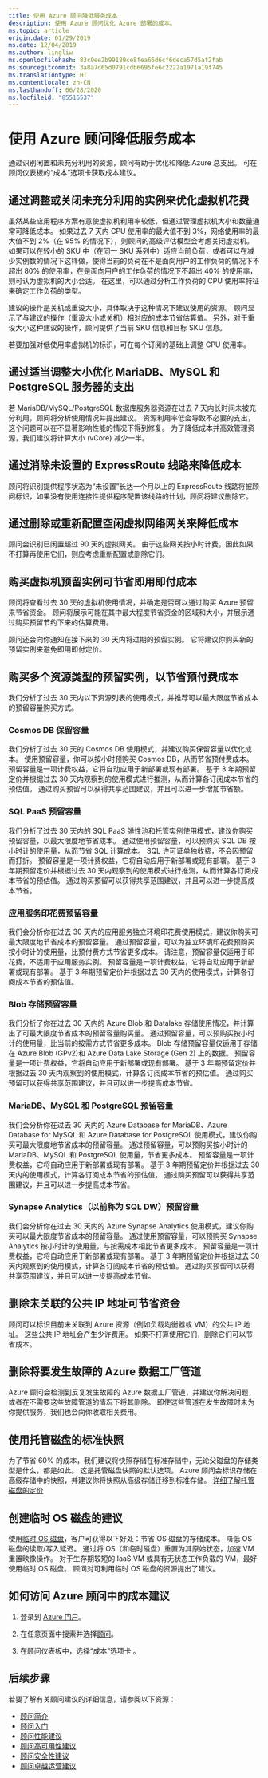 ```yaml
---
title: 使用 Azure 顾问降低服务成本
description: 使用 Azure 顾问优化 Azure 部署的成本。
ms.topic: article
origin.date: 01/29/2019
ms.date: 12/04/2019
ms.author: lingliw
ms.openlocfilehash: 83c9ee2b99189ce8fea66d6cf6deca57d5af2fab
ms.sourcegitcommit: 3a8a7d65d0791cdb6695fe6c2222a1971a19f745
ms.translationtype: HT
ms.contentlocale: zh-CN
ms.lasthandoff: 06/28/2020
ms.locfileid: "85516537"
---
```

# <a name="reduce-service-costs-using-azure-advisor"></a>使用 Azure 顾问降低服务成本

通过识别闲置和未充分利用的资源，顾问有助于优化和降低 Azure 总支出。 可在顾问仪表板的“成本”选项卡获取成本建议。

## <a name="optimize-virtual-machine-spend-by-resizing-or-shutting-down-underutilized-instances"></a>通过调整或关闭未充分利用的实例来优化虚拟机花费 

虽然某些应用程序方案有意使虚拟机利用率较低，但通过管理虚拟机大小和数量通常可降低成本。 如果过去 7 天内 CPU 使用率的最大值不到 3%，网络使用率的最大值不到 2%（在 95% 的情况下），则顾问的高级评估模型会考虑关闭虚拟机。 如果可以在较小的 SKU 中（在同一 SKU 系列中）适应当前负荷，或者可以在减少实例数的情况下这样做，使得当前的负荷在不是面向用户的工作负荷的情况下不超出 80% 的使用率，在是面向用户的工作负荷的情况下不超出 40% 的使用率，则可认为虚拟机的大小合适。 在这里，可以通过分析工作负荷的 CPU 使用率特征来确定工作负荷的类型。

建议的操作是关机或重设大小，具体取决于这种情况下建议使用的资源。 顾问显示了与建议的操作（重设大小或关机）相对应的成本节省估算值。 另外，对于重设大小这种建议的操作，顾问提供了当前 SKU 信息和目标 SKU 信息。 

若要加强对低使用率虚拟机的标识，可在每个订阅的基础上调整 CPU 使用率。

## <a name="optimize-spend-for-mariadb-mysql-and-postgresql-servers-by-right-sizing"></a>通过适当调整大小优化 MariaDB、MySQL 和 PostgreSQL 服务器的支出 
若 MariaDB/MySQL/PostgreSQL 数据库服务器资源在过去 7 天内长时间未被充分利用，顾问将分析使用情况并提出建议。 资源利用率低会导致不必要的支出，这个问题可以在不显著影响性能的情况下得到修复。 为了降低成本并高效管理资源，我们建议将计算大小 (vCore) 减少一半。

## <a name="reduce-costs-by-eliminating-unprovisioned-expressroute-circuits"></a>通过消除未设置的 ExpressRoute 线路来降低成本

顾问将识别提供程序状态为“未设置”长达一个月以上的 ExpressRoute 线路将被顾问标识，如果没有使用连接性提供程序配置该线路的计划，顾问将建议删除它。

## <a name="reduce-costs-by-deleting-or-reconfiguring-idle-virtual-network-gateways"></a>通过删除或重新配置空闲虚拟网络网关来降低成本

顾问会识别已闲置超过 90 天的虚拟网关。 由于这些网关按小时计费，因此如果不打算再使用它们，则应考虑重新配置或删除它们。 

## <a name="buy-reserved-virtual-machine-instances-to-save-money-over-pay-as-you-go-costs"></a>购买虚拟机预留实例可节省即用即付成本

顾问将查看过去 30 天的虚拟机使用情况，并确定是否可以通过购买 Azure 预留来节省资金。 顾问将展示可能在其中最大程度节省资金的区域和大小，并展示通过购买预留节约下来的估算费用。 

顾问还会向你通知在接下来的 30 天内将过期的预留实例。 它将建议你购买新的预留实例来避免即用即付定价。

## <a name="buy-reserved-instances-for-several-resource-types-to-save-over-your-pay-for-advance-costs"></a>购买多个资源类型的预留实例，以节省预付费成本

我们分析了过去 30 天内以下资源列表的使用模式，并推荐可以最大限度节省成本的预留容量购买方式。 
### <a name="cosmos-db-reserved-capacity"></a>Cosmos DB 保留容量
我们分析了过去 30 天的 Cosmos DB 使用模式，并建议购买保留容量以优化成本。 使用预留容量，你可以按小时预购买 Cosmos DB，从而节省预付费成本。 预留容量是一项计费权益，它将自动应用于新部署或现有部署。 基于 3 年期预留定价并根据过去 30 天内观察到的使用模式进行推测，从而计算各订阅成本节省的预估值。 通过购买预留可以获得共享范围建议，并且可以进一步增加节省额。

### <a name="sql-paas-reserved-capacity"></a>SQL PaaS 预留容量
我们分析了过去 30 天内的 SQL PaaS 弹性池和托管实例使用模式，建议你购买预留容量，以最大限度地节省成本。 通过使用预留容量，可以预购买 SQL DB 按小时计的使用量，从而节省 SQL 计算成本。 SQL 许可证单独收费，不会因预留而打折。 预留容量是一项计费权益，它将自动应用于新部署或现有部署。 基于 3 年期预留定价并根据过去 30 天内观察到的使用模式进行推测，从而计算各订阅成本节省的预估值。 通过购买预留可以获得共享范围建议，并且可以进一步提高成本节省。

### <a name="app-service-stamp-fee-reserved-capacity"></a>应用服务印花费预留容量
我们会分析你在过去 30 天内的应用服务独立环境印花费使用模式，建议你购买可最大限度地节省成本的预留容量。 通过预留容量，可以为独立环境印花费预购买按小时计的使用量，比预付费方式节省更多成本。 请注意，预留容量仅适用于印花费，不适用于应用服务实例。 预留容量是一项计费权益，它将自动应用于新部署或现有部署。 基于 3 年期预留定价并根据过去 30 天内的使用模式，计算各订阅成本节省的预估值。

### <a name="blob-storage-reserved-capacity"></a>Blob 存储预留容量
我们分析了你在过去 30 天内的 Azure Blob 和 Datalake 存储使用情况，并计算出了可最大限度节省成本的预留容量购买量。 通过预留容量，可以预购买按小时计的使用量，比当前的按需方式节省更多成本。 Blob 存储预留容量仅适用于存储在 Azure Blob (GPv2)和 Azure Data Lake Storage (Gen 2) 上的数据。 预留容量是一项计费权益，它将自动应用于新部署或现有部署。 基于 3 年期预留定价并根据过去 30 天内观察到的使用模式，计算各订阅成本节省的预估值。 通过购买预留可以获得共享范围建议，并且可以进一步提高成本节省。

### <a name="mariadb-mysql-and-postgresql-reserved-capacity"></a>MariaDB、MySQL 和 PostgreSQL 预留容量
我们会分析你在过去 30 天内的 Azure Database for MariaDB、Azure Database for MySQL 和 Azure Database for PostgreSQL 使用模式，建议你购买可最大限度地节省成本的预留容量。 通过预留容量，可以预购买按小时计的 MariaDB、MySQL 和 PostgreSQL 使用量，节省更多成本。 预留容量是一项计费权益，它将自动应用于新部署或现有部署。 基于 3 年期预留定价并根据过去 30 天内的使用模式，计算各订阅成本节省的预估值。 通过购买预留可以获得共享范围建议，并且可以进一步提高成本节省。

### <a name="synapse-analytics-formerly-sql-dw-reserved-capacity"></a>Synapse Analytics（以前称为 SQL DW）预留容量
我们会分析你在过去 30 天内的 Azure Synapse Analytics 使用模式，建议你购买可以最大限度节省成本的预留容量。 通过使用预留容量，可以预购买 Synapse Analytics 按小时计的使用量，与按需成本相比节省更多成本。 预留容量是一项计费权益，它将自动应用于新部署或现有部署。 基于 3 年期预留定价并根据过去 30 天内观察到的使用模式，计算各订阅成本节省的预估值。 通过购买预留可以获得共享范围建议，并且可以进一步提高成本节省。

## <a name="delete-unassociated-public-ip-addresses-to-save-money"></a>删除未关联的公共 IP 地址可节省资金

顾问可以标识目前未关联到 Azure 资源（例如负载均衡器或 VM）的公共 IP 地址。 这些公共 IP 地址会产生少许费用。 如果不打算使用它们，删除它们可以节省成本。

## <a name="delete-azure-data-factory-pipelines-that-are-failing"></a>删除将要发生故障的 Azure 数据工厂管道

Azure 顾问会检测到反复发生故障的 Azure 数据工厂管道，并建议你解决问题，或者在不需要这些故障管道的情况下将其删除。 即使这些管道在发生故障时未为你提供服务，我们也会向你收取相关费用。 

## <a name="use-standard-snapshots-for-managed-disks"></a>使用托管磁盘的标准快照
为了节省 60% 的成本，我们建议将快照存储在标准存储中，无论父磁盘的存储类型是什么，都是如此。 这是托管磁盘快照的默认选项。 Azure 顾问会标识存储在高级存储中的快照，并建议你将快照从高级存储迁移到标准存储。 [详细了解托管磁盘的定价](https://aka.ms/aa_manageddisksnapshot_learnmore)

## <a name="create-an-ephemeral-os-disk-recommendation"></a>创建临时 OS 磁盘的建议
使用[临时 OS 磁盘](https://docs.microsoft.com/azure/virtual-machines/windows/ephemeral-os-disks)，客户可获得以下好处：节省 OS 磁盘的存储成本。 降低 OS 磁盘的读取/写入延迟。 通过将 OS（和临时磁盘）重置为其原始状态，加速 VM 重置映像操作。 对于生存期较短的 IaaS VM 或具有无状态工作负载的 VM，最好使用临时 OS 磁盘。 顾问对可利用临时 OS 磁盘的资源提出了建议。 


## <a name="how-to-access-cost-recommendations-in-azure-advisor"></a>如何访问 Azure 顾问中的成本建议

1. 登录到 [Azure 门户](https://portal.azure.com)。

1. 在任意页面中搜索并选择[顾问](https://portal.azure.cn/#blade/Microsoft_Azure_Expert/AdvisorBlade)。

1. 在顾问仪表板中，选择“成本”选项卡 。

## <a name="next-steps"></a>后续步骤

若要了解有关顾问建议的详细信息，请参阅以下资源：
* [顾问简介](advisor-overview.md)
* [顾问入门](advisor-get-started.md)
* [顾问性能建议](advisor-performance-recommendations.md)
* [顾问高可用性建议](advisor-high-availability-recommendations.md)
* [顾问安全性建议](advisor-security-recommendations.md)
* [顾问卓越运营建议](advisor-operational-excellence-recommendations.md)

